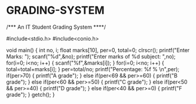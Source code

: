 # GRADING-SYSTEM
/*** An IT Student Grading System  ****/

#include<stdio.h>
#include<conio.h>

void main()
{
int no, i;
float marks[10], per=0, total=0;
clrscr();
printf("Enter Marks: ");
scanf("%d",&no);
printf("Enter marks of %d subject: ",no);
for(i=0; i<no; i++)
{
scanf("%f",&marks[i]);
}
for(i=0; i<no; i++)
{
total=total+marks[i];
}
per=total/no;
printf("Percentage: %f % \n",per);
if(per>70) 
{
printf("A grade");
}
else if(per<69 && per>=60) 
{
printf("B grade");
}
else if(per<60 && per>=50)
{
printf("C grade");
}
else if(per<50 && per>=40) 
{
printf("D grade");
}
else if(per<40 && per>=0) 
{
printf("F grade");
}
getch();
}
